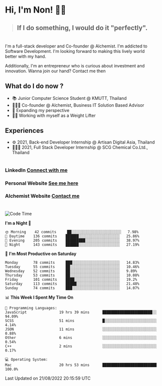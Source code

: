 # Hi, I'm Non! 🖐🏻

> ## If I do something, I would do it "perfectly".

#

I'm a full-stack developer and Co-founder @ Alchemist. I'm addicted to Software Development. I'm looking forward to making this lively world better with my hand.

Additionally, I'm an entrepreneur who is curious about investment and innovation. Wanna join our hand? Contact me then

## What do I do now ?

- 📚 Junior Computer Science Student @ KMUTT, Thailand
- 🧑🏻‍💻 Co-founder @ Alchemist, Business IT Solution Based Advisor
- 🌈 Expanding my perspective
- 🏋🏻 Working with myself as a Weight Lifter

## Experiences

- ⚙️ 2021, Back-end Developer Internship @ Artisan Digital Asia, Thailand
- 🧑🏻‍💻 2021, Full Stack Developer Internship @ SCG Chemical Co.Ltd., Thailand

#

### LinkedIn [Connect with me](https://www.linkedin.com/in/non-nontra/)

### Personal Website [See me here](https://nonnontra.com/)

### Alchemist Website [Contact me](https://alchemist-softwarehouse.co/)

#

<!--START_SECTION:waka-->
![Code Time](http://img.shields.io/badge/Code%20Time-1%2C977%20hrs%2016%20mins-blue)

**I'm a Night 🦉** 

```text
🌞 Morning    42 commits     ██░░░░░░░░░░░░░░░░░░░░░░░   7.98% 
🌆 Daytime    136 commits    ██████░░░░░░░░░░░░░░░░░░░   25.86% 
🌃 Evening    205 commits    █████████░░░░░░░░░░░░░░░░   38.97% 
🌙 Night      143 commits    ██████░░░░░░░░░░░░░░░░░░░   27.19%

```
📅 **I'm Most Productive on Saturday** 

```text
Monday       78 commits     ███░░░░░░░░░░░░░░░░░░░░░░   14.83% 
Tuesday      55 commits     ██░░░░░░░░░░░░░░░░░░░░░░░   10.46% 
Wednesday    52 commits     ██░░░░░░░░░░░░░░░░░░░░░░░   9.89% 
Thursday     53 commits     ██░░░░░░░░░░░░░░░░░░░░░░░   10.08% 
Friday       101 commits    ████░░░░░░░░░░░░░░░░░░░░░   19.2% 
Saturday     113 commits    █████░░░░░░░░░░░░░░░░░░░░   21.48% 
Sunday       74 commits     ███░░░░░░░░░░░░░░░░░░░░░░   14.07%

```


📊 **This Week I Spent My Time On** 

```text
💬 Programming Languages: 
JavaScript               19 hrs 39 mins      ███████████████████████░░   94.09% 
SCSS                     51 mins             █░░░░░░░░░░░░░░░░░░░░░░░░   4.14% 
JSON                     11 mins             ░░░░░░░░░░░░░░░░░░░░░░░░░   0.88% 
Other                    6 mins              ░░░░░░░░░░░░░░░░░░░░░░░░░   0.54% 
C++                      2 mins              ░░░░░░░░░░░░░░░░░░░░░░░░░   0.17%

💻 Operating System: 
Mac                      20 hrs 53 mins      █████████████████████████   100.0%

```


 Last Updated on 21/08/2022 20:15:59 UTC
<!--END_SECTION:waka-->
